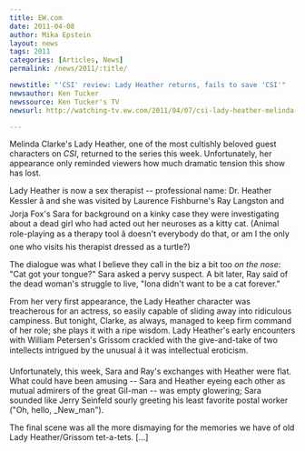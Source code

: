 ```yaml
---
title: EW.com 
date: 2011-04-08
author: Mika Epstein
layout: news
tags: 2011
categories: [Articles, News]
permalink: /news/2011/:title/

newstitle: "'CSI' review: Lady Heather returns, fails to save 'CSI'"
newsauthor: Ken Tucker
newssource: Ken Tucker's TV 
newsurl: http://watching-tv.ew.com/2011/04/07/csi-lady-heather-melinda-clarke/  

---
```

 Melinda Clarke's Lady Heather, one of the most cultishly beloved guest characters on *CSI*, returned to the series this week. Unfortunately, her appearance only reminded viewers how much dramatic tension this show has lost.

Lady Heather is now a sex therapist -- professional name: Dr. Heather Kessler â and she was visited by Laurence Fishburne's Ray Langston and Jorja Fox's Sara for background on a kinky case they were investigating about a dead girl who had acted out her neuroses as a kitty cat. (Animal role-playing as a therapy tool â doesn't everybody do that, or am I the only one who visits his therapist dressed as a turtle?)

The dialogue was what I believe they call in the biz a bit too *on the nose*: "Cat got your tongue?" Sara asked a pervy suspect. A bit later, Ray said of the dead woman's struggle to live, "Iona didn't want to be a cat forever."

From her very first appearance, the Lady Heather character was treacherous for an actress, so easily capable of sliding away into ridiculous campiness. But tonight, Clarke, as always, managed to keep firm command of her role; she plays it with a ripe wisdom. Lady Heather's early encounters with William Petersen's Grissom crackled with the give-and-take of two intellects intrigued by the unusual â it was intellectual eroticism.

Unfortunately, this week, Sara and Ray's exchanges with Heather were flat. What could have been amusing -- Sara and Heather eyeing each other as mutual admirers of the great Gil-man -- was empty glowering; Sara sounded like Jerry Seinfeld sourly greeting his least favorite postal worker ("Oh, hello, _New_man").

The final scene was all the more dismaying for the memories we have of old Lady Heather/Grissom tet-a-tets. [...]  
